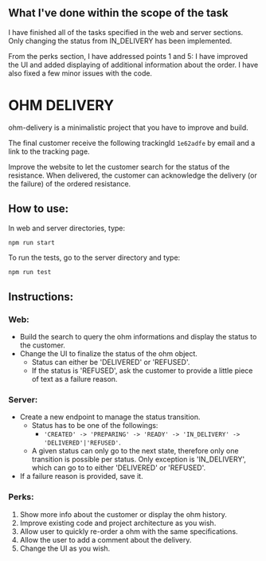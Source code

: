 ## What I've done within the scope of the task

I have finished all of the tasks specified in the web and server sections. Only changing the status from IN_DELIVERY has been implemented.

From the perks section, I have addressed points 1 and 5: I have improved the UI and added displaying of additional information about the order. I have also fixed a few minor issues with the code.

# OHM DELIVERY
ohm-delivery is a minimalistic project that you have to improve and build. 

The final customer receive the following trackingId `1e62adfe` by email and a link to the tracking page. 

Improve the website to let the customer search for the status of the resistance. When delivered, the customer can acknowledge the delivery (or the failure) of the ordered resistance. 


## How to use:
In web and server directories, type:
```bash
npm run start
```

To run the tests, go to the server directory and type:
```
npm run test
```

## Instructions:

### Web:
* Build the search to query the ohm informations and display the status to the customer.
* Change the UI to finalize the status of the ohm object.
	* Status can either be 'DELIVERED' or 'REFUSED'.
	* If the status is 'REFUSED', ask the customer to provide a little piece of text as a failure reason.

### Server:
* Create a new endpoint to manage the status transition.
	* Status has to be one of the followings: 
		* `'CREATED' -> 'PREPARING' -> 'READY' -> 'IN_DELIVERY' -> 'DELIVERED'|'REFUSED'`.
	* A given status can only go to the next state, therefore only one transition is possible per status. Only exception is 'IN_DELIVERY', which can go to to either 'DELIVERED' or 'REFUSED'.
* If a failure reason is provided, save it.


### Perks:
1. Show more info about the customer or display the ohm history.
2. Improve existing code and project architecture as you wish.
3. Allow user to quickly re-order a ohm with the same specifications.
4. Allow the user to add a comment about the delivery.
5. Change the UI as you wish.